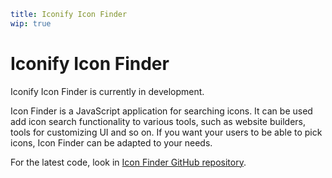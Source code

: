 ```yaml
title: Iconify Icon Finder
wip: true
```

# Iconify Icon Finder

Iconify Icon Finder is currently in development.

Icon Finder is a JavaScript application for searching icons. It can be used add icon search functionality to various tools, such as website builders, tools for customizing UI and so on. If you want your users to be able to pick icons, Icon Finder can be adapted to your needs.

For the latest code, look in [Icon Finder GitHub repository](https://github.com/iconify/icon-finder).
